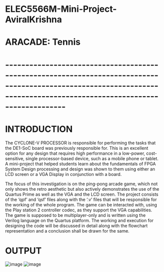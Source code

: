 # ELEC5566M-Mini-Project-AviralKrishna
# ARACADE: Tennis 
# -----------------------------------------------------------------------------------------------------------------------------------------------------------------------

#      INTRODUCTION

The CYCLONE-V PROCESSOR is responsible for performing the tasks that the DE1-SoC board was previously responsible for. This is an excellent option for any design that requires high performance in a low-power, cost-sensitive, single processor-based device, such as a mobile phone or tablet. A mini-project that helped students learn about the fundamentals of FPGA System Design processing and design was shown to them using either an LCD screen or a VGA Display in conjunction with a board. 

The focus of this investigation is on the ping-pong arcade game, which not only shows the retro aesthetic but also actively demonstrates the use of the Quartus Prime as well as the VGA and the LCD screen. The project consists of the ‘qpf’ and ‘qsf’ files along with the ‘.v’ files that will be responsible for the working of the whole program. The game can be interacted with, using the Play station 2 controller codec, as they support the VGA capabilities. The game is supposed to be multiplayer-only and is written using the Verilog language on the Quartus platform. The working and execution for designing the code will be discussed in detail along with the flowchart representation and a conclusion shall be drawn for the same. 

#     OUTPUT
![image](https://user-images.githubusercontent.com/99490543/168251573-adbae2f4-3586-4e1c-ac3c-f62fa52110bd.png)
![image](https://user-images.githubusercontent.com/99490543/168251678-8a7859ff-012a-4221-ad40-def0898e463d.png)
